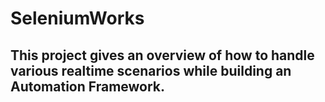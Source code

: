 # SeleniumWorks
## This project gives an overview of how to handle various realtime scenarios while building an Automation Framework.

